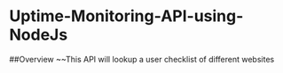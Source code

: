 # Uptime-Monitoring-API-using-NodeJs

##Overview 
~~This API will lookup a user checklist of different websites
